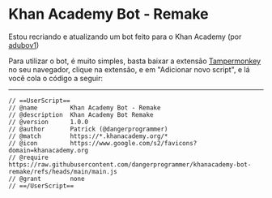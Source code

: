 <h1>Khan Academy Bot - Remake</h1>
<p>Estou recriando e atualizando um bot feito para o Khan Academy (por <a href="https://github.com/adubov1">adubov1</a>)</p>
<p>Para utilizar o bot, é muito simples, basta baixar a extensão <a href="https://www.tampermonkey.net/">Tampermonkey</a> no seu navegador, clique na extensão, e em "Adicionar novo script", e lá você cola o código a seguir:</p>
<hr>
<pre>
<code>// ==UserScript==
// @name         Khan Academy Bot - Remake
// @description  Khan Academy Bot Remake
// @version      1.0.0
// @author       Patrick (@dangerprogrammer)
// @match        https://*.khanacademy.org/*
// @icon         https://www.google.com/s2/favicons?domain=khanacademy.org
// @require      https://raw.githubusercontent.com/dangerprogrammer/khanacademy-bot-remake/refs/heads/main/main.js
// @grant        none
// ==/UserScript==</code></pre>